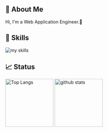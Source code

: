 ## 🐞 About Me

Hi, I'm a Web Application Engineer.👋

## 💪 Skills

<img alt="my skills" src="https://skillicons.dev/icons?theme=light&perline=8&i=ts,js,html,css,angular,react,python,django,java,c,cpp,cs,docker,postgres,git,github" />

## 📈 Status

<p align="left"> 
  <img alt="Top Langs" height="150px" src="https://github-readme-stats.vercel.app/api/top-langs/?username=KamataBugFactory&layout=compact&show_icons=true" />
  <img alt="github stats" height="150px" src="https://github-readme-stats.vercel.app/api?username=KamataBugFactory" />
</p>

<!--
**KamataBugFactory/KamataBugFactory** is a ✨ _special_ ✨ repository because its `README.md` (this file) appears on your GitHub profile.

Here are some ideas to get you started:

- 🔭 I’m currently working on ...
- 🌱 I’m currently learning ...
- 👯 I’m looking to collaborate on ...
- 🤔 I’m looking for help with ...
- 💬 Ask me about ...
- 📫 How to reach me: ...
- 😄 Pronouns: ...
- ⚡ Fun fact: ...
-->

